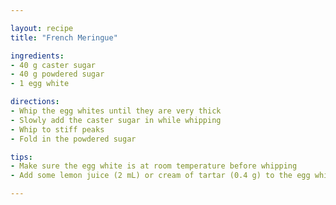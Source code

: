 ```yaml
---

layout: recipe
title: "French Meringue"

ingredients:
- 40 g caster sugar
- 40 g powdered sugar
- 1 egg white

directions:
- Whip the egg whites until they are very thick
- Slowly add the caster sugar in while whipping
- Whip to stiff peaks
- Fold in the powdered sugar

tips:
- Make sure the egg white is at room temperature before whipping
- Add some lemon juice (2 mL) or cream of tartar (0.4 g) to the egg whites before whipping to improve stability

---
```

